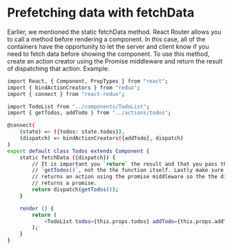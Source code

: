 # Prefetching data with fetchData

Earlier, we mentioned the static fetchData method. React Router allows you to call a method before rendering a component. In this case, all of the containers have the opportunity to let the server and client know if you need to fetch data before showing the component.
To use this method, create an action creator using the Promise middleware and return the result of dispatching that action.
Example:
```bash
import React, { Component, PropTypes } from "react";
import { bindActionCreators } from "redux";
import { connect } from "react-redux";

import TodoList from "../components/TodoList";
import { getTodos, addTodo } from "../actions/todos";

@connect(
    (state) => ({todos: state.todos}),
    (dispatch) => bindActionCreators({addTodo}, dispatch)
)
export default class Todos extends Component {
    static fetchData ({dispatch}) {
        // It is important you `return` the result and that you pass the result of
        // `getTodos()`, not the the function itself. Lastly make sure getTodos()
        // returns an action using the promise middleware so the the dispatch method
        // returns a promise.
        return dispatch(getTodos());
    }

    render () {
        return (
            <TodoList todos={this.props.todos} addTodo={this.props.addTodo} />
        );
    }
}
```
